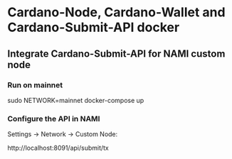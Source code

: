 # Cardano-Node, Cardano-Wallet and Cardano-Submit-API docker

## Integrate Cardano-Submit-API for NAMI custom node

### Run on mainnet

sudo NETWORK=mainnet docker-compose up 

### Configure the API in NAMI

Settings -> Network -> Custom Node:

http://localhost:8091/api/submit/tx
